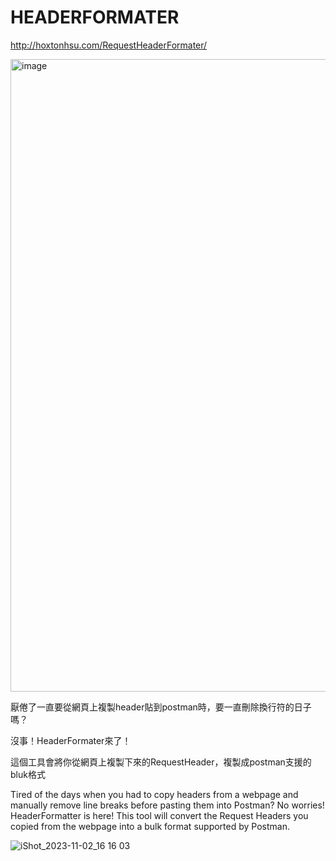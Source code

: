 # HEADERFORMATER

http://hoxtonhsu.com/RequestHeaderFormater/

<img width="1012" alt="image" src="https://github.com/Hoxton019030/HeaderFormater/assets/98711945/3173d84c-7624-4200-81c0-e0bfaf5eefad">

厭倦了一直要從網頁上複製header貼到postman時，要一直刪除換行符的日子嗎？

沒事！HeaderFormater來了！

這個工具會將你從網頁上複製下來的RequestHeader，複製成postman支援的bluk格式

Tired of the days when you had to copy headers from a webpage and manually remove line breaks before pasting them into Postman?
No worries! HeaderFormatter is here! 
This tool will convert the Request Headers you copied from the webpage into a bulk format supported by Postman.



![iShot_2023-11-02_16 16 03](https://github.com/Hoxton019030/HeaderFormater/assets/98711945/a173d4c8-32b4-43fd-bf49-bc78135daa8c)




